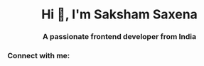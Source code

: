 <h1 align="center">Hi 👋, I'm Saksham Saxena</h1>
<h3 align="center">A passionate frontend developer from India</h3>

<h3 align="left">Connect with me:</h3>
<p align="left">
</p>
